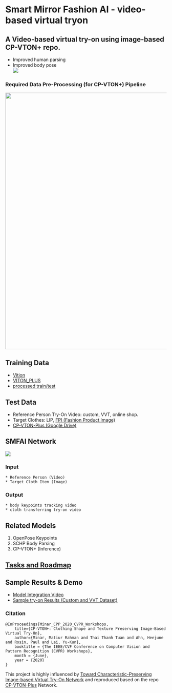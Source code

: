 # Smart Mirror Fashion AI - video-based virtual tryon
## A Video-based virtual try-on using image-based CP-VTON+ repo.
- Improved human parsing
- Improved body pose <br>
<img src="https://raw.githubusercontent.com/SJSUMS/SMFAI/main/samples/SMFAI_VVT.gif"></img>

### Required Data Pre-Processing (for CP-VTON+) Pipeline
<img src = 'https://raw.githubusercontent.com/SJSUMS/SMFAI/main/data_process_pipe.png' width="800"></img>

## Training Data
- [Vition](https://drive.google.com/file/d/14tKmGjpt2rjvc4n8kkpdqs73EfUN0ys_/view?usp=sharing)
- [VITON_PLUS](https://1drv.ms/u/s!Ai8t8GAHdzVUiQQYX0azYhqIDPP6?e=4cpFTI)
- [processed train/test](https://1drv.ms/u/s!Ai8t8GAHdzVUiQQYX0azYhqIDPP6?e=4cpFTI)

## Test Data
- Reference Person Try-On Video: custom, VVT, online shop.
- Target Clothes: LIP, [FPI (Fashion Product Image)](https://www.kaggle.com/paramaggarwal/fashion-product-images-dataset)
- [CP-VTON-Plus (Google Drive)](https://drive.google.com/file/d/19RCQFjkbFaufXU518KAtkQtlfhTd9hsj/view?usp=sharing)

## SMFAI Network 
<img src="https://raw.githubusercontent.com/SJSUMS/SMFAI/main/video_tryOn_system_pipe.png"></img>
### Input
	* Reference Person (Video)
	* Target Cloth Item (Image)
### Output
	* body keypoints tracking video
	* cloth transferring try-on video

## Related Models
1. OpenPose Keypoints
2. SCHP Body Parsing
3. CP-VTON+ (Inference)

## [Tasks and Roadmap](https://docs.google.com/document/d/1MXUAQKdEA03zjPbgdNf1WuMQgRmi9ZkXiTjHhuz830Y/)

## Sample Results & Demo
- [Model Integration Video](https://youtu.be/OKBlrNRCLjs)
- [Sample try-on Results (Custom and VVT Dataset)](https://youtube.com/shorts/ptAGrvSjFB8)

### Citation
	@InProceedings{Minar_CPP_2020_CVPR_Workshops,
		title={CP-VTON+: Clothing Shape and Texture Preserving Image-Based Virtual Try-On},
		author={Minar, Matiur Rahman and Thai Thanh Tuan and Ahn, Heejune and Rosin, Paul and Lai, Yu-Kun},
		booktitle = {The IEEE/CVF Conference on Computer Vision and Pattern Recognition (CVPR) Workshops},
		month = {June},
		year = {2020}
	}
	
This project is highly influenced by [Toward Characteristic-Preserving Image-based Virtual Try-On Network](https://arxiv.org/abs/1807.07688) 
and reproduced based on the repo [CP-VTON-Plus](https://github.com/minar09/cp-vton-plus) Network.
